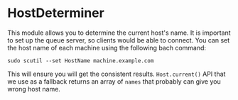 #  HostDeterminer

This module allows you to determine the current host's name. It is important to set up the queue server, so clients would be able to connect.
You can set the host name of each machine using the following bach command:

```
sudo scutil --set HostName machine.example.com
```

This will ensure you will get the consistent results. `Host.current()` API that we use as a fallback returns an array of `names` 
that probably can give you wrong host name.
